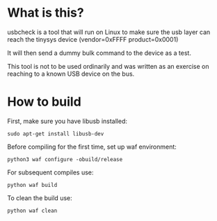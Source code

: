 # What is this?

usbcheck is a tool that will run on Linux to make sure the usb layer can reach the tinysys device (vendor=0xFFFF product=0x0001)

It will then send a dummy bulk command to the device as a test.

This tool is not to be used ordinarily and was written as an exercise on reaching to a known USB device on the bus.

# How to build

First, make sure you have libusb installed:
```
sudo apt-get install libusb-dev
```

Before compiling for the first time, set up waf environment:
```
python3 waf configure -obuild/release
```

For subsequent compiles use:
```
python waf build
```

To clean the build use:
```
python waf clean
```
